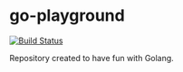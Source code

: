 # go-playground

[![Build Status](https://travis-ci.com/radlinskii/go-playground.svg?branch=master)](https://travis-ci.com/radlinskii/go-playground)

Repository created to have fun with Golang.
